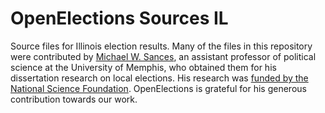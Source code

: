 # OpenElections Sources IL

Source files for Illinois election results. Many of the files in this repository were contributed by [Michael W. Sances](http://umdrive.memphis.edu/msances/www/), an assistant professor of political science at the University of Memphis, who obtained them for his dissertation research on local elections. His research was [funded by the National Science Foundation](http://www.nsf.gov/awardsearch/showAward?AWD_ID=1223187). OpenElections is grateful for his generous contribution towards our work.
